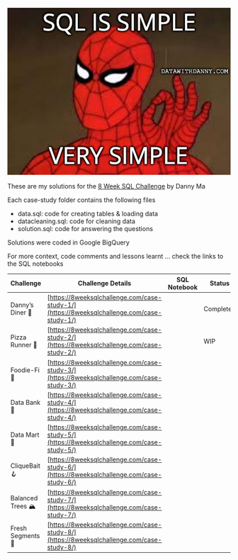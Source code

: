![](https://github.com/meerens/8-week-sqlchallenge/blob/main/meme.jpeg)

These are my solutions for the [8 Week SQL Challenge](https://8weeksqlchallenge.com/) by Danny Ma

Each case-study folder contains the following files

- data.sql: code for creating tables & loading data 
- datacleaning.sql: code for cleaning data
- solution.sql: code for answering the questions

Solutions were coded in Google BigQuery

For more context, code comments and lessons learnt ... check the links to the SQL notebooks


| Challenge                      | Challenge Details                                                                          | SQL Notebook | Status    |
| ------------------------------ | ------------------------------------------------------------------------------------------ | ------------ | --------- |
| Danny’s Diner 🍜  | [https://8weeksqlchallenge.com/case-study-1/](https://8weeksqlchallenge.com/case-study-1/) |              | Completed |
| Pizza Runner 🍕   | [https://8weeksqlchallenge.com/case-study-2/](https://8weeksqlchallenge.com/case-study-2/) |              | WIP       |
| Foodie-Fi 🥑      | [https://8weeksqlchallenge.com/case-study-3/](https://8weeksqlchallenge.com/case-study-3/) |              |           |
| Data Bank 🏦      | [https://8weeksqlchallenge.com/case-study-4/](https://8weeksqlchallenge.com/case-study-4/) |              |           |
| Data Mart 🧺      | [https://8weeksqlchallenge.com/case-study-5/](https://8weeksqlchallenge.com/case-study-5/) |              |           |
| CliqueBait 🪝     | [https://8weeksqlchallenge.com/case-study-6/](https://8weeksqlchallenge.com/case-study-6/) |              |           |
| Balanced Trees 🏔 | [https://8weeksqlchallenge.com/case-study-7/](https://8weeksqlchallenge.com/case-study-7/) |              |           |
| Fresh Segments 🍊 | [https://8weeksqlchallenge.com/case-study-8/](https://8weeksqlchallenge.com/case-study-8/) |              |           |

